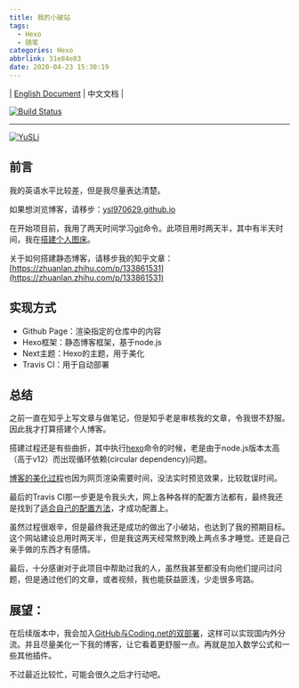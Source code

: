 ```yaml
---
title: 我的小破站
tags:
  - Hexo
  - 随笔
categories: Hexo
abbrlink: 31e84e83
date: 2020-04-23 15:30:19
---
```


| [English Document](https://github.com/ysl970629/ysl970629.github.io/blob/sources/doc/en.md) | 中文文档 |

[![Build Status](https://travis-ci.com/ysl970629/ysl970629.github.io.svg?branch=sources)](https://travis-ci.com/ysl970629/ysl970629.github.io)

---

[![YuSLi](https://pic1.zhimg.com/v2-7bbacf738f80594ebd62180f60175547_xs.jpg)](https://ysl970629.github.io/)

## 前言

我的英语水平比较差，但是我尽量表达清楚。

如果想浏览博客，请移步：[ysl970629.github.io](https://ysl970629.github.io/)

在开始项目前，我用了两天时间学习[git](https://zhuanlan.zhihu.com/p/131615378)命令。此项目用时两天半，其中有半天时间，我在[搭建个人图床](https://zhuanlan.zhihu.com/p/133856067)。

关于如何搭建静态博客，请移步我的知乎文章：[https://zhuanlan.zhihu.com/p/133861531](https://zhuanlan.zhihu.com/p/133861531) 

<!--more-->

## 实现方式

* Github Page：渲染指定的仓库中的内容
* Hexo框架：静态博客框架，基于node.js
* Next主题：Hexo的主题，用于美化
* Travis CI：用于自动部署

## 总结

之前一直在知乎上写文章与做笔记，但是知乎老是审核我的文章，令我很不舒服。因此我才打算搭建个人博客。

搭建过程还是有些曲折，其中执行[hexo](https://www.bilibili.com/video/BV1Yb411a7ty)命令的时候，老是由于node.js版本太高（高于v12）而出现循环依赖(circular dependency)问题。

[博客的美化过程](https://www.bilibili.com/video/BV16W411t7mq)也因为网页渲染需要时间，没法实时预览效果，比较耽误时间。

最后的Travis CI那一步更是令我头大，网上各种各样的配置方法都有，最终我还是找到了[适合自己的配置方法](https://zhuanlan.zhihu.com/p/94560382)，才成功配置上。

虽然过程很艰辛，但是最终我还是成功的做出了小破站，也达到了我的预期目标。这个网站建设总用时两天半，但是我这两天经常熬到晚上两点多才睡觉。还是自己亲手做的东西才有感情。

最后，十分感谢对于此项目中帮助过我的人，虽然我甚至都没有向他们提问过问题，但是通过他们的文章，或者视频，我也能获益匪浅，少走很多弯路。

## 展望：

在后续版本中，我会加入[GitHub与Coding.net的双部署](https://zhuanlan.zhihu.com/p/34065149)，这样可以实现国内外分流。并且尽量美化一下我的博客，让它看着更舒服一点。再就是加入数学公式和一些其他插件。

不过最近比较忙，可能会很久之后才行动吧。